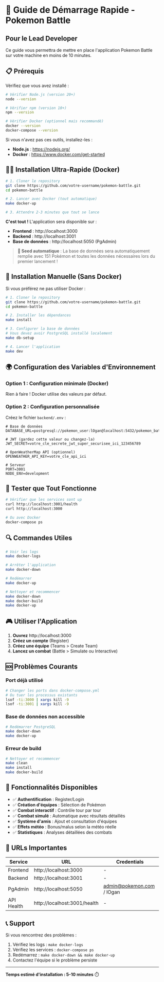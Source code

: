 # 🚀 Guide de Démarrage Rapide - Pokemon Battle

## Pour le Lead Developer

Ce guide vous permettra de mettre en place l'application Pokemon Battle sur votre machine en moins de 10 minutes.

## 📋 Prérequis

Vérifiez que vous avez installé :

```bash
# Vérifier Node.js (version 20+)
node --version

# Vérifier npm (version 10+)
npm --version

# Vérifier Docker (optionnel mais recommandé)
docker --version
docker-compose --version
```

Si vous n'avez pas ces outils, installez-les :
- **Node.js** : https://nodejs.org/
- **Docker** : https://www.docker.com/get-started

## 🏃‍♂️ Installation Ultra-Rapide (Docker)

```bash
# 1. Cloner le repository
git clone https://github.com/votre-username/pokemon-battle.git
cd pokemon-battle

# 2. Lancer avec Docker (tout automatique)
make docker-up

# 3. Attendre 2-3 minutes que tout se lance
```

**C'est tout !** L'application sera disponible sur :
- **Frontend** : http://localhost:3000
- **Backend** : http://localhost:3001  
- **Base de données** : http://localhost:5050 (PgAdmin)

> **🌱 Seed automatique** : La base de données sera automatiquement remplie avec 151 Pokémon et toutes les données nécessaires lors du premier lancement !

## 🔧 Installation Manuelle (Sans Docker)

Si vous préférez ne pas utiliser Docker :

```bash
# 1. Cloner le repository
git clone https://github.com/votre-username/pokemon-battle.git
cd pokemon-battle

# 2. Installer les dépendances
make install

# 3. Configurer la base de données
# Vous devez avoir PostgreSQL installé localement
make db-setup

# 4. Lancer l'application
make dev
```

## 🌍 Configuration des Variables d'Environnement

### Option 1 : Configuration minimale (Docker)

Rien à faire ! Docker utilise des valeurs par défaut.

### Option 2 : Configuration personnalisée

Créez le fichier `backend/.env` :

```env
# Base de données
DATABASE_URL=postgresql://pokemon_user:lOgan@localhost:5432/pokemon_battle

# JWT (gardez cette valeur ou changez-la)
JWT_SECRET=votre_cle_secrete_jwt_super_securisee_ici_123456789

# OpenWeatherMap API (optionnel)
OPENWEATHER_API_KEY=votre_cle_api_ici

# Serveur
PORT=3001
NODE_ENV=development
```

## 🎯 Tester que Tout Fonctionne

```bash
# Vérifier que les services sont up
curl http://localhost:3001/health
curl http://localhost:3000

# Ou avec Docker
docker-compose ps
```

## 🔍 Commandes Utiles

```bash
# Voir les logs
make docker-logs

# Arrêter l'application
make docker-down

# Redémarrer
make docker-up

# Nettoyer et recommencer
make docker-down
make docker-build
make docker-up
```

## 🎮 Utiliser l'Application

1. **Ouvrez** http://localhost:3000
2. **Créez un compte** (Register)
3. **Créez une équipe** (Teams > Create Team)
4. **Lancez un combat** (Battle > Simulate ou Interactive)

## 🆘 Problèmes Courants

### Port déjà utilisé
```bash
# Changer les ports dans docker-compose.yml
# Ou tuer les processus existants
lsof -ti:3000 | xargs kill -9
lsof -ti:3001 | xargs kill -9
```

### Base de données non accessible
```bash
# Redémarrer PostgreSQL
make docker-down
make docker-up
```

### Erreur de build
```bash
# Nettoyer et recommencer
make clean
make install
make docker-build
```

## 📱 Fonctionnalités Disponibles

- ✅ **Authentification** : Register/Login
- ✅ **Création d'équipes** : Sélection de Pokémon
- ✅ **Combat interactif** : Contrôle tour par tour
- ✅ **Combat simulé** : Automatique avec résultats détaillés
- ✅ **Système d'amis** : Ajout et consultation d'équipes
- ✅ **Effets météo** : Bonus/malus selon la météo réelle
- ✅ **Statistiques** : Analyses détaillées des combats

## 🔗 URLs Importantes

| Service | URL | Credentials |
|---------|-----|-------------|
| Frontend | http://localhost:3000 | - |
| Backend | http://localhost:3001 | - |
| PgAdmin | http://localhost:5050 | admin@pokemon.com / lOgan |
| API Health | http://localhost:3001/health | - |

## 📞 Support

Si vous rencontrez des problèmes :

1. Vérifiez les logs : `make docker-logs`
2. Vérifiez les services : `docker-compose ps`
3. Redémarrez : `make docker-down && make docker-up`
4. Contactez l'équipe si le problème persiste

---

**Temps estimé d'installation : 5-10 minutes** ⏱️ 